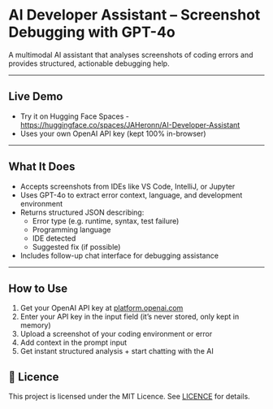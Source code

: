 # AI Developer Assistant – Screenshot Debugging with GPT-4o

A multimodal AI assistant that analyses screenshots of coding errors and provides structured, actionable debugging help.

---

## Live Demo

- Try it on Hugging Face Spaces - https://huggingface.co/spaces/JAHeronn/AI-Developer-Assistant
- Uses your own OpenAI API key (kept 100% in-browser)

---

## What It Does

- Accepts screenshots from IDEs like VS Code, IntelliJ, or Jupyter  
- Uses GPT-4o to extract error context, language, and development environment  
- Returns structured JSON describing:
  - Error type (e.g. runtime, syntax, test failure)  
  - Programming language  
  - IDE detected  
  - Suggested fix (if possible)  
- Includes follow-up chat interface for debugging assistance

---

## How to Use

1. Get your OpenAI API key at [platform.openai.com](https://platform.openai.com)  
2. Enter your API key in the input field (it’s never stored, only kept in memory)  
3. Upload a screenshot of your coding environment or error
4. Add context in the prompt input  
5. Get instant structured analysis + start chatting with the AI


## 📝 Licence

This project is licensed under the MIT Licence. See [LICENCE](./LICENCE) for details.




